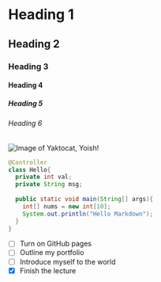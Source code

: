 # Heading 1
## Heading 2
### Heading 3
#### Heading 4
##### Heading 5
###### Heading 6

![Image of Yaktocat, Yoish!](https://octodex.github.com/images/yaktocat.png)

```java
@Controller
class Hello{
  private int val;
  private String msg;
  
  public static void main(String[] args){
    int[] nums = new int[10];
    System.out.println("Hello Markdown");  
  }
}
```

- [ ] Turn on GitHub pages
- [ ] Outline my portfolio
- [ ] Introduce myself to the world
- [x] Finish the lecture
